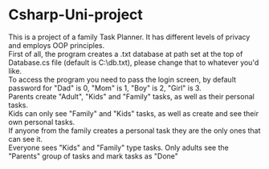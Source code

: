 # Csharp-Uni-project
This is a project of a family Task Planner. It has different levels of privacy and employs OOP principles.  
First of all, the program creates a .txt database at path set at the top of Database.cs file (default is C:\db.txt), please change that to whatever you'd like.  
To access the program you need to pass the login screen, by default password for "Dad" is 0, "Mom" is 1, "Boy" is 2, "Girl" is 3.  
Parents create "Adult", "Kids" and "Family" tasks, as well as their personal tasks.  
Kids can only see "Family" and "Kids" tasks, as well as create and see their own personal tasks.  
If anyone from the family creates a personal task they are the only ones that can see it.  
Everyone sees "Kids" and "Family" type tasks. Only adults see the "Parents" group of tasks and mark tasks as "Done"  
